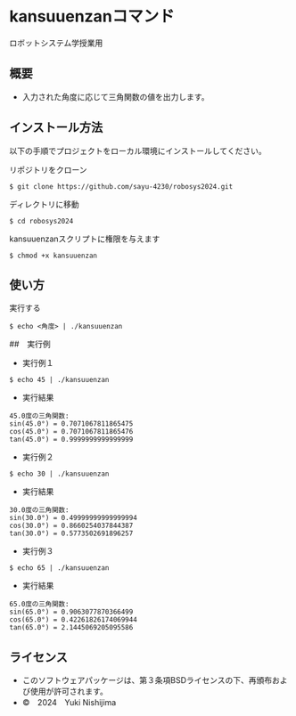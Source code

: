 # kansuuenzanコマンド
ロボットシステム学授業用

## 概要
- 入力された角度に応じて三角関数の値を出力します。

## インストール方法
以下の手順でプロジェクトをローカル環境にインストールしてください。

リポジトリをクローン
```
$ git clone https://github.com/sayu-4230/robosys2024.git
```
ディレクトリに移動
```
$ cd robosys2024
```
kansuuenzanスクリプトに権限を与えます
```
$ chmod +x kansuuenzan
```
## 使い方

実行する
```
$ echo <角度> | ./kansuuenzan
```

##　実行例
- 実行例１
```
$ echo 45 | ./kansuuenzan
```
- 実行結果
```
45.0度の三角関数:
sin(45.0°) = 0.7071067811865475
cos(45.0°) = 0.7071067811865476
tan(45.0°) = 0.9999999999999999
```
- 実行例２
```
$ echo 30 | ./kansuuenzan
```
- 実行結果
```
30.0度の三角関数:
sin(30.0°) = 0.49999999999999994
cos(30.0°) = 0.8660254037844387
tan(30.0°) = 0.5773502691896257
```
- 実行例３
```
$ echo 65 | ./kansuuenzan
```
- 実行結果
```
65.0度の三角関数:
sin(65.0°) = 0.9063077870366499
cos(65.0°) = 0.42261826174069944
tan(65.0°) = 2.1445069205095586
```

## ライセンス
- このソフトウェアパッケージは、第３条項BSDライセンスの下、再頒布および使用が許可されます。
- ©　2024　Yuki Nishijima
